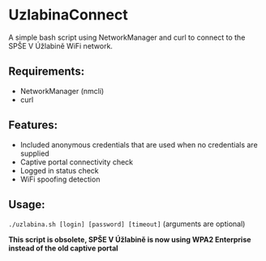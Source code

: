 # UzlabinaConnect
A simple bash script using NetworkManager and curl to connect to the SPŠE V Úžlabině WiFi network.
## Requirements:
- NetworkManager (nmcli)
- curl
## Features:
- Included anonymous credentials that are used when no credentials are supplied
- Captive portal connectivity check
- Logged in status check
- WiFi spoofing detection
## Usage:
`./uzlabina.sh [login] [password] [timeout]` (arguments are optional)

**This script is obsolete, SPŠE V Úžlabině is now using WPA2 Enterprise instead of the old captive portal**